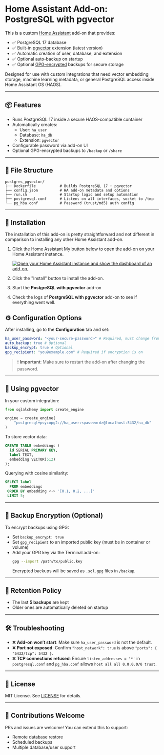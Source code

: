 # Home Assistant Add-on: PostgreSQL with pgvector

This is a custom [Home Assistant](https://www.home-assistant.io) add-on that provides:

- ✅ PostgreSQL 17 database
- ✅ Built-in [pgvector](https://github.com/pgvector/pgvector) extension (latest version)
- ✅ Automatic creation of user, database, and extension
- ✅ Optional auto-backup on startup
- ✅ Optional [GPG-encrypted](https://gnupg.org) backups for secure storage

Designed for use with custom integrations that need vector embedding storage, machine learning metadata, or general PostgreSQL access inside Home Assistant OS (HAOS).

---

## 📦 Features

- Runs PostgreSQL 17 inside a secure HAOS-compatible container
- Automatically creates:
  - User: `ha_user`
  - Database: `ha_db`
  - Extension: `pgvector`
- Configurable password via add-on UI
- Optional GPG-encrypted backups to `/backup` or `/share`

---

## 📁 File Structure

```
postgres_pgvector/
├── Dockerfile           # Builds PostgreSQL 17 + pgvector
├── config.json          # HA add-on metadata and options
├── run.sh               # Startup logic and setup automation
├── postgresql.conf      # Listens on all interfaces, socket to /tmp
└── pg_hba.conf          # Password (trust/md5) auth config
```

---

## 🚀 Installation

The installation of this add-on is pretty straightforward and not different in
comparison to installing any other Home Assistant add-on.

1. Click the Home Assistant My button below to open the add-on on your Home
   Assistant instance.

   [![Open your Home Assistant instance and show the dashboard of an add-on.](https://my.home-assistant.io/badges/supervisor_addon.svg)](https://my.home-assistant.io/redirect/supervisor_addon/?addon=postgres_pgvector&repository_url=https%3A%2F%2Fgithub.com%2Fgoruck%2Faddon-postgres-pgvector)

2. Click the "Install" button to install the add-on.
3. Start the **PostgreSQL with pgvector** add-on
4. Check the logs of **PostgreSQL with pgvector** add-on to see if everything went well.

## ⚙️ Configuration Options

After installing, go to the **Configuration** tab and set:

```yaml
ha_user_password: "<your-secure-password>" # Required, must change from default
auto_backup: true # Optional
backup_encrypt: true # Optional
gpg_recipient: "you@example.com" # Required if encryption is on
```

> ❗ **Important**: Make sure to restart the add-on after changing the password.

---

## 🔑 Using pgvector

In your custom integration:

```python
from sqlalchemy import create_engine

engine = create_engine(
    "postgresql+psycopg2://ha_user:<password>@localhost:5432/ha_db"
)
```

To store vector data:

```sql
CREATE TABLE embeddings (
  id SERIAL PRIMARY KEY,
  label TEXT,
  embedding VECTOR(512)
);
```

Querying with cosine similarity:

```sql
SELECT label
  FROM embeddings
 ORDER BY embedding <-> '[0.1, 0.2, ...]'
 LIMIT 5;
```

---

## 🔐 Backup Encryption (Optional)

To encrypt backups using GPG:

- Set `backup_encrypt: true`
- Set `gpg_recipient` to an imported public key (must be in container or volume)
- Add your GPG key via the Terminal add-on:
  ```bash
  gpg --import /path/to/public.key
  ```
  Encrypted backups will be saved as `.sql.gpg` files in `/backup`.

---

## 🧼 Retention Policy

- The last **5 backups** are kept
- Older ones are automatically deleted on startup

---

## 🛠️ Troubleshooting

- ❌ **Add-on won’t start**: Make sure `ha_user_password` is not the default.
- ❌ **Port not exposed**: Confirm `"host_network": true` is above `"ports": { "5432/tcp": 5432 }`.
- ❌ **TCP connections refused**: Ensure `listen_addresses = '*'` in `postgresql.conf` and `pg_hba.conf` allows `host all all 0.0.0.0/0 trust`.

---

## 📜 License

MIT License. See [LICENSE](LICENSE) for details.

---

## 🤝 Contributions Welcome

PRs and issues are welcome! You can extend this to support:

- Remote database restore
- Scheduled backups
- Multiple database/user support
